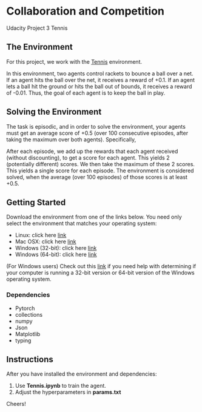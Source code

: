 # Collaboration and Competition
Udacity Project 3 Tennis

## The Environment
For this project, we work with the [Tennis](https://github.com/Unity-Technologies/ml-agents/blob/master/docs/Learning-Environment-Examples.md#tennis) environment.

In this environment, two agents control rackets to bounce a ball over a net. If an agent hits the ball over the net, it receives a reward of +0.1. If an agent lets a ball hit the ground or hits the ball out of bounds, it receives a reward of -0.01. Thus, the goal of each agent is to keep the ball in play.

## Solving the Environment
The task is episodic, and in order to solve the environment, your agents must get an average score of +0.5 (over 100 consecutive episodes, after taking the maximum over both agents). Specifically,

After each episode, we add up the rewards that each agent received (without discounting), to get a score for each agent. This yields 2 (potentially different) scores. We then take the maximum of these 2 scores.
This yields a single score for each episode.
The environment is considered solved, when the average (over 100 episodes) of those scores is at least +0.5.

## Getting Started
Download the environment from one of the links below. You need only select the environment that matches your operating system:

- Linux: click here [link](https://s3-us-west-1.amazonaws.com/udacity-drlnd/P3/Tennis/Tennis_Linux.zip)
- Mac OSX: click here [link](https://s3-us-west-1.amazonaws.com/udacity-drlnd/P3/Tennis/Tennis.app.zip)
- Windows (32-bit): click here [link](https://s3-us-west-1.amazonaws.com/udacity-drlnd/P3/Tennis/Tennis_Windows_x86.zip)
- Windows (64-bit): click here [link](https://s3-us-west-1.amazonaws.com/udacity-drlnd/P3/Tennis/Tennis_Windows_x86_64.zip)

(For Windows users) Check out this [link](https://support.microsoft.com/en-us/help/827218/how-to-determine-whether-a-computer-is-running-a-32-bit-version-or-64)  if you need help with determining if your computer is running a 32-bit version or 64-bit version of the Windows operating system.
### Dependencies
- Pytorch
- collections
- numpy
- Json
- Matplotlib
- typing
 
## Instructions
After you have installed the environment and dependencies:
  1. Use **Tennis.ipynb** to train the agent.
  2. Adjust the hyperparameters in **params.txt**

Cheers!

